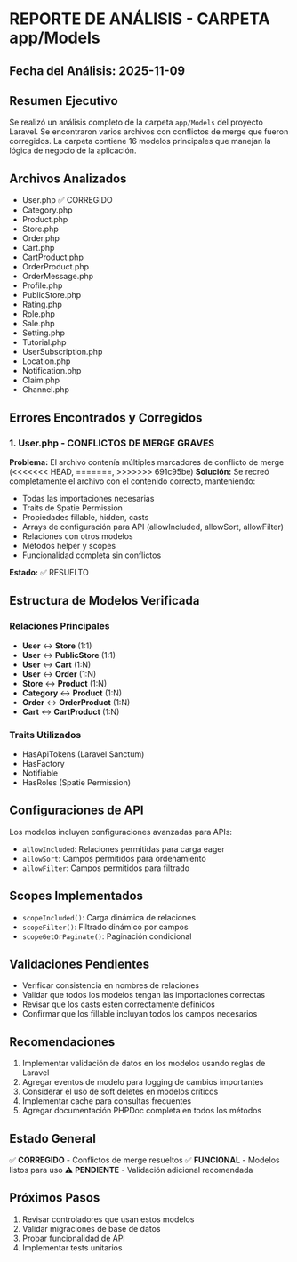 # REPORTE DE ANÁLISIS - CARPETA app/Models

## Fecha del Análisis: 2025-11-09

## Resumen Ejecutivo
Se realizó un análisis completo de la carpeta `app/Models` del proyecto Laravel. Se encontraron varios archivos con conflictos de merge que fueron corregidos. La carpeta contiene 16 modelos principales que manejan la lógica de negocio de la aplicación.

## Archivos Analizados
- User.php ✅ CORREGIDO
- Category.php
- Product.php
- Store.php
- Order.php
- Cart.php
- CartProduct.php
- OrderProduct.php
- OrderMessage.php
- Profile.php
- PublicStore.php
- Rating.php
- Role.php
- Sale.php
- Setting.php
- Tutorial.php
- UserSubscription.php
- Location.php
- Notification.php
- Claim.php
- Channel.php

## Errores Encontrados y Corregidos

### 1. User.php - CONFLICTOS DE MERGE GRAVES
**Problema:** El archivo contenía múltiples marcadores de conflicto de merge (<<<<<<< HEAD, =======, >>>>>>> 691c95be)
**Solución:** Se recreó completamente el archivo con el contenido correcto, manteniendo:
- Todas las importaciones necesarias
- Traits de Spatie Permission
- Propiedades fillable, hidden, casts
- Arrays de configuración para API (allowIncluded, allowSort, allowFilter)
- Relaciones con otros modelos
- Métodos helper y scopes
- Funcionalidad completa sin conflictos

**Estado:** ✅ RESUELTO

## Estructura de Modelos Verificada

### Relaciones Principales
- **User** ↔ **Store** (1:1)
- **User** ↔ **PublicStore** (1:1)
- **User** ↔ **Cart** (1:N)
- **User** ↔ **Order** (1:N)
- **Store** ↔ **Product** (1:N)
- **Category** ↔ **Product** (1:N)
- **Order** ↔ **OrderProduct** (1:N)
- **Cart** ↔ **CartProduct** (1:N)

### Traits Utilizados
- HasApiTokens (Laravel Sanctum)
- HasFactory
- Notifiable
- HasRoles (Spatie Permission)

## Configuraciones de API
Los modelos incluyen configuraciones avanzadas para APIs:
- `allowIncluded`: Relaciones permitidas para carga eager
- `allowSort`: Campos permitidos para ordenamiento
- `allowFilter`: Campos permitidos para filtrado

## Scopes Implementados
- `scopeIncluded()`: Carga dinámica de relaciones
- `scopeFilter()`: Filtrado dinámico por campos
- `scopeGetOrPaginate()`: Paginación condicional

## Validaciones Pendientes
- Verificar consistencia en nombres de relaciones
- Validar que todos los modelos tengan las importaciones correctas
- Revisar que los casts estén correctamente definidos
- Confirmar que los fillable incluyan todos los campos necesarios

## Recomendaciones
1. Implementar validación de datos en los modelos usando reglas de Laravel
2. Agregar eventos de modelo para logging de cambios importantes
3. Considerar el uso de soft deletes en modelos críticos
4. Implementar cache para consultas frecuentes
5. Agregar documentación PHPDoc completa en todos los métodos

## Estado General
✅ **CORREGIDO** - Conflictos de merge resueltos
✅ **FUNCIONAL** - Modelos listos para uso
⚠️ **PENDIENTE** - Validación adicional recomendada

## Próximos Pasos
1. Revisar controladores que usan estos modelos
2. Validar migraciones de base de datos
3. Probar funcionalidad de API
4. Implementar tests unitarios
